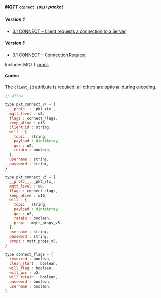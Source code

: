 ##### MQTT `connect [0x1]` packet

##### Version 4

- [3.1 CONNECT – Client requests a connection to a Server](http://docs.oasis-open.org/mqtt/mqtt/v3.1.1/os/mqtt-v3.1.1-os.html#_Toc398718028)


##### Version 5

- [3.1 CONNECT – Connection Request](https://docs.oasis-open.org/mqtt/mqtt/v5.0/os/mqtt-v5.0-os.html#_Toc3901033)

Includes MQTT [props](./mqtt_props.md)


#### Codec

The `client_id` attribute is required; all others are optional during encoding.

```javascript
// @flow

type pkt_connect_v4 = {
  __proto__: _pkt_ctx_,
  mqtt_level : u8,
  flags : connect_flags,
  keep_alive : u16,
  client_id : string,
  will : {
    topic : string,
    payload : Uint8Array,
    qos : u2,
    retain : boolean,
  },
  username : string,
  password : string,
}

type pkt_connect_v5 = {
  __proto__: _pkt_ctx_,
  mqtt_level : u8,
  flags : connect_flags,
  keep_alive : u16,
  will : {
    topic : string,
    payload : Uint8Array,
    qos : u2,
    retain : boolean,
    props : mqtt_props_v5,
  },
  username : string,
  password : string,
  props : mqtt_props_v5,
}

type connect_flags = {
  reserved : boolean,
  clean_start : boolean,
  will_flag : boolean,
  will_qos : u2,
  will_retain : boolean,
  password : boolean,
  username : boolean,
}
```
